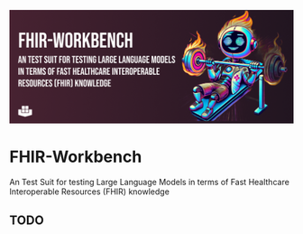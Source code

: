 ![FHIR-Workbench Github Banner](./images/FHIR-WORKBENCH-1.png)
# FHIR-Workbench
An Test Suit for testing Large Language Models in terms of Fast Healthcare Interoperable Resources (FHIR) knowledge

## TODO 
